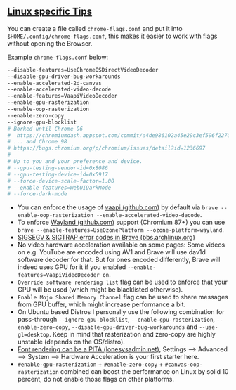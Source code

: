 ## [Linux specific Tips](#linux-specific-tips)

You can create a file called `chrome-flags.conf` and put it into `$HOME/.config/chrome-flags.conf`, this makes it easier to work with flags without opening the Browser.

Example `chrome-flags.conf` below:

```sh
--disable-features=UseChromeOSDirectVideoDecoder
--disable-gpu-driver-bug-workarounds
--enable-accelerated-2d-canvas
--enable-accelerated-video-decode
--enable-features=VaapiVideoDecoder
--enable-gpu-rasterization
--enable-oop-rasterization
--enable-zero-copy
--ignore-gpu-blocklist
# Borked until Chrome 96
#  https://chromiumdash.appspot.com/commit/a4de986102a45e29c3ef596f22704bdca244c26c
# ... and Chrome 98
# https://bugs.chromium.org/p/chromium/issues/detail?id=1236697
#
# Up to you and your preference and device.
# --gpu-testing-vendor-id=0x8086
# --gpu-testing-device-id=0x5917
# --force-device-scale-factor=1.00
# --enable-features=WebUIDarkMode
# --force-dark-mode
```

- You can enforce the usage of [vaapi (github.com)](https://github.com/brave/brave-browser/issues/1024) by default via `brave --enable-oop-rasterization --enable-accelerated-video-decode`.
- To enforce [Wayland (github.com)](https://github.com/brave/brave-browser/issues/6212) support (Chromium 87+) you can use `brave --enable-features=UseOzonePlatform --ozone-platform=wayland`.
- [SIGSEGV & SIGTRAP error codes in Brave (bbs.archlinux.org)](https://bbs.archlinux.org/viewtopic.php?pid=1950852#p1950852)
- No video hardware acceleration available on some pages: Some videos on e.g. YouTube are encoded using AV1 and Brave will use dav1d software decoder for that. But for ones encoded differently, Brave will indeed uses GPU for it if you enabled `--enable-features=VaapiVideoDecoder on`.
- `Override software rendering list` flag can be used to enforce that your GPU will be used (which might be blacklisted otherwise).
- `Enable Mojo Shared Memory Channel` flag can be used to share messages from GPU buffer, which might increase performance a bit.
- On Ubuntu based Distros I personally use the following combination for pass-through  `--ignore-gpu-blocklist`, `--enable-gpu-rasterization`, `--enable-zero-copy`, `--disable-gpu-driver-bug-workarounds` and `--use-gl=desktop`. Keep in mind that rasterization and zero-copy are highly unstable (depends on the OS/distro).
- [Font rendering can be a PITA (lonesysadmin.net)](https://lonesysadmin.net/2011/09/12/how-to-fix-google-chrome-font-rendering-issues/), Settings --> Advanced --> System --> Hardware Acceleration is your first starter here.
- `#enable-gpu-rasterization` + `#enable-zero-copy` + `#canvas-oop-rasterization` combined can boost the performance on Linux by solid 10 percent, do not enable those flags on other platforms.

